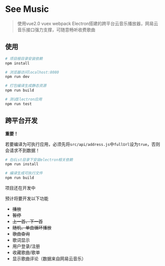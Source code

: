# See Music

> 使用vue2.0 vuex webpack Electron搭建的跨平台云音乐播放器，网易云音乐接口强力支撑，可随意畅听收费歌曲


## 使用

``` bash
# 项目根目录安装依赖
npm install

# 浏览器访问localhost:8080
npm run dev

# 打包编译生成静态资源
npm run build

# 测试Electron应用
npm run test
```

## 跨平台开发

**重要！**

若要编译为可执行应用，必须先将`src/api/address.js`中`fullUrl`设为`true`，否则会请求不到数据！

```bash
# 在dist目录下安装electron相关依赖
npm run install

# 编译生成可执行文件
npm run build
```

项目还在开发中

预计将要开发以下功能

- ~~播放~~
- ~~暂停~~
- ~~上一首、下一首~~
- ~~随机、单曲循环播放~~
- ~~歌曲查询~~
- 歌词显示
- 用户登录/注册
- 收藏歌曲/歌单
- 显示歌曲评论（数据来自网易云音乐）